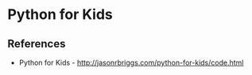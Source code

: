 # Python for Kids

## References

* Python for Kids - http://jasonrbriggs.com/python-for-kids/code.html